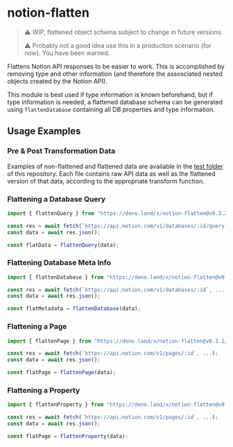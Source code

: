# notion-flatten

> ⚠️ WIP, flattened object schema subject to change in future versions.
>
> ⚠️ Probably not a good idea use this in a production scenario (for now). You have been warned.

Flattens Notion API responses to be easier to work. This is accomplished by removing type and other information (and therefore the assosciated nested objects created by the Notion API).

This module is best used if type information is known beforehand, but if type information is needed, a flattened database schema can be generated using `flattenDatabase` containing all DB properties and type information.

## Usage Examples

### Pre & Post Transformation Data
Examples of non-flattened and flattened data are available in the [test folder](./test) of this repository. Each file contains raw API data as well as the flattened version of that data, according to the appropriate transform function.

### Flattening a Database Query
```ts
import { flattenQuery } from "https://deno.land/x/notion-flatten@v0.3.2/mod.ts";

const res = await fetch(`https://api.notion.com/v1/databases/:id/query`, ...);
const data = await res.json();

const flatData = flattenQuery(data);
```

### Flattening Database Meta Info
```ts
import { flattenDatabase } from "https://deno.land/x/notion-flatten@v0.3.2/mod.ts";

const res = await fetch(`https://api.notion.com/v1/databases/:id`, ...);
const data = await res.json();

const flatMetadata = flattenDatabase(data);
```

### Flattening a Page
```ts
import { flattenPage } from "https://deno.land/x/notion-flatten@v0.3.2/mod.ts";

const res = await fetch(`https://api.notion.com/v1/pages/:id`, ...);
const data = await res.json();

const flatPage = flattenPage(data);
```

### Flattening a Property
```ts
import { flattenProperty } from "https://deno.land/x/notion-flatten@v0.3.2/mod.ts";

const res = await fetch(`https://api.notion.com/v1/pages/:id`, ...);
const data = await res.json();

const flatPage = flattenProperty(data);
```
